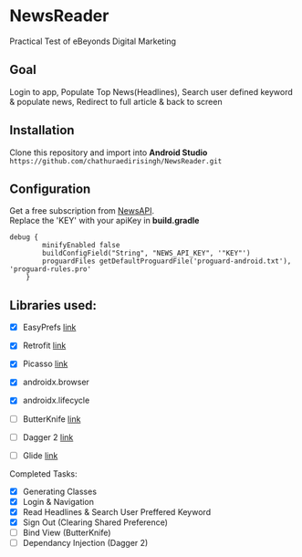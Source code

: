 # NewsReader
Practical Test of eBeyonds Digital Marketing
## Goal
Login to app, Populate Top News(Headlines), Search user defined keyword & populate news, Redirect to full article & back to screen

## Installation
Clone this repository and import into **Android Studio**<br />
```https://github.com/chathuraedirisingh/NewsReader.git```

## Configuration
Get a free subscription from [NewsAPI](https://newsapi.org).<br />
Replace the 'KEY' with your apiKey in **build.gradle**
```
debug {
        minifyEnabled false
        buildConfigField("String", "NEWS_API_KEY", '"KEY"')
        proguardFiles getDefaultProguardFile('proguard-android.txt'), 'proguard-rules.pro'
    }
```
## Libraries used:
- [x] EasyPrefs    [link](https://github.com/Pixplicity/EasyPrefs)
- [x] Retrofit    [link](https://github.com/square/retrofit)
- [x] Picasso    [link](https://github.com/square/picasso)
- [x] androidx.browser
- [x] androidx.lifecycle
- [ ] ButterKnife    [link](https://github.com/JakeWharton/butterknife)
- [ ] Dagger 2    [link](https://github.com/google/dagger)
- [ ] Glide    [link](https://github.com/bumptech/glide)


Completed Tasks:
- [x] Generating Classes
- [x] Login & Navigation
- [x] Read Headlines & Search User Preffered Keyword
- [x] Sign Out (Clearing Shared Preference)
- [ ] Bind View (ButterKnife)
- [ ] Dependancy Injection (Dagger 2)